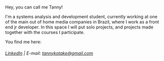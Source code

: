 Hey, you can call me Tanny!

I'm a systems analysis and development student, currently working at one of the main out of home media companies in Brazil, where I work as a front end jr developer. In this space I will put solo projects, and projects made together with the courses I participate.

 You find me here:
###### [LinkedIn](https://www.linkedin.com/in/nataellytanny/) | E-mail: <tannykotake@gmail.com>


